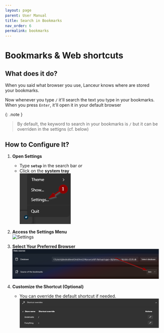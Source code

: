 ```yaml
---
layout: page
parent: User Manual
title: Search in Bookmarks
nav_order: 6
permalink: bookmarks
---
```


# Bookmarks & Web shortcuts

## What does it do?

When you said what browser you use, Lanceur knows where are stored your bookmarks.

Now whenever you type `/` it'll search the text you type in your bookmarks. When you press `Enter`, it'll open it in your default browser

{: .note }
> By default, the keyword to search in your bookmarks is `/` but it can be overriden in the settigns (cf. below)


## How to Configure It?

1. **Open Settings**  
   - Type **`setup`** in the search bar *or*  
   - Click on the **system tray**  
     ![System tray](../assets/images/usermanual/system_tray_settings.png)  

2. **Access the Settings Menu**  
   ![Settings](../assets/images/usermanual/settings.png)  

3. **Select Your Preferred Browser**  
   ![Bookmark settings](../assets/images/usermanual/bookmark_settings.png)  

4. **Customize the Shortcut (Optional)**  
   - You can override the default shortcut if needed.  
     ![Bookmark settings](../assets/images/usermanual/bookmark_settings_2.png)  